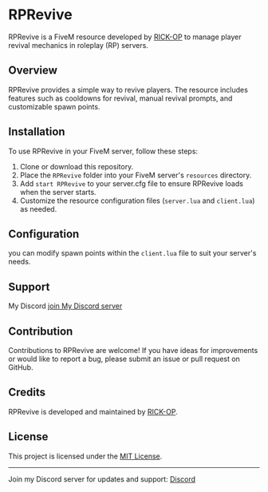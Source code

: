 # RPRevive

RPRevive is a FiveM resource developed by [RICK-OP](https://github.com/RICK-OP) to manage player revival mechanics in roleplay (RP) servers.

## Overview

RPRevive provides a simple way to revive players. The resource includes features such as cooldowns for revival, manual revival prompts, and customizable spawn points.

## Installation

To use RPRevive in your FiveM server, follow these steps:

1. Clone or download this repository.
2. Place the `RPRevive` folder into your FiveM server's `resources` directory.
3. Add `start RPRevive` to your server.cfg file to ensure RPRevive loads when the server starts.
4. Customize the resource configuration files (`server.lua` and `client.lua`) as needed.

## Configuration

you can modify spawn points within the `client.lua` file to suit your server's needs.

## Support

My Discord [join My Discord server](https://discord.gg/qQkDay6DDM)

## Contribution

Contributions to RPRevive are welcome! If you have ideas for improvements or would like to report a bug, please submit an issue or pull request on GitHub.

## Credits

RPRevive is developed and maintained by [RICK-OP](https://github.com/RICK-OP).

## License

This project is licensed under the [MIT License](LICENSE).

---

Join my Discord server for updates and support: [Discord](https://discord.gg/qQkDay6DDM)

